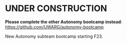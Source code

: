 # UNDER CONSTRUCTION

**Please complete the other Autonomy bootcamp instead**: https://github.com/UWARG/autonomy-bootcamp

New Autonomy subteam bootcamp starting F23.
